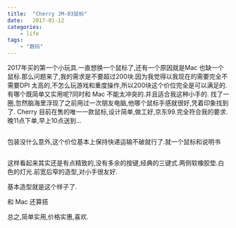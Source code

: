 ```yaml
---
title:  "Cherry JM-03鼠标"
date:   2017-01-12
categories: 
    - life
tags: 
    - "数码"
---
```


2017年买的第一个小玩具.一直想换一个鼠标了,还有一个原因就是Mac 也缺一个鼠标.那么问题来了,我的需求是不要超过200块.因为我觉得以我现在的需要完全不需要DPI 太高的,不怎么玩游戏和重度操作,所以200块这个价位完全是可以满足的.有哪个既简单又实用呢?同时和 Mac 不能太冲突的.并且适合我这种小手的. 
找了一圈,忽然脑海里浮现了之前用过一次朋友电脑,他哪个鼠标手感就很好,凭着印象找到了. Cherry 目前在售的唯一一款鼠标,设计简单,做工好,京东99.完全符合我的要求.晚11点下单,早上10点送到...

<img class="lazy" data-original="http://cloud9dic.b0.upaiyun.com/2017-01-04-20170104-ZZ000003-compressed.jpg">


包装没什么意外,这个价位基本上保持快递运输不破就行了.就一个鼠标和说明书

<img class="lazy" data-original="http://cloud9dic.b0.upaiyun.com/2017-01-04-20170104-ZZ000004-compressed.jpg">


这样看起来其实还是有点精致的,没有多余的按键,经典的三键式.两侧软橡胶垫.白色的灯光.前宽后窄的造型,对小手很友好.
<img class="lazy" data-original="http://cloud9dic.b0.upaiyun.com/2017-01-04-20170104-ZZ000005-compressed.jpg">  

基本造型就是这个样子了.  
<img class="lazy" data-original="http://cloud9dic.b0.upaiyun.com/2017-01-04-20170104-ZZ000006-compressed.jpg">  

和 Mac 还算搭
<img class="lazy" data-original="http://cloud9dic.b0.upaiyun.com/2017-01-04-20170104-ZZ000007-compressed.jpg">  

总之,简单实用,价格实惠,喜欢.


